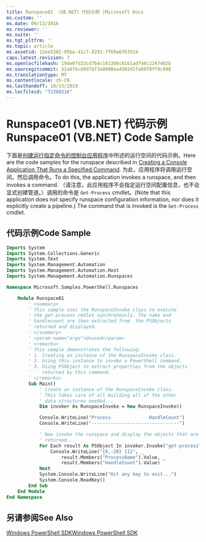 ```yaml
---
title: Runspace01 （VB.NET）代码示例 |Microsoft Docs
ms.custom: ''
ms.date: 09/13/2016
ms.reviewer: ''
ms.suite: ''
ms.tgt_pltfrm: ''
ms.topic: article
ms.assetid: 12ee5382-95ba-41c7-8291-7f69a6f63514
caps.latest.revision: 7
ms.openlocfilehash: 19de0fd33cd764c161366c8161adf46c2247482b
ms.sourcegitcommit: 52a67bcd9d7bf3e8600ea4302d1fa8970ff9c998
ms.translationtype: MT
ms.contentlocale: zh-CN
ms.lasthandoff: 10/15/2019
ms.locfileid: "72360216"
---
```

# <a name="runspace01-vbnet-code-sample"></a><span data-ttu-id="2b8ce-102">Runspace01 (VB.NET) 代码示例</span><span class="sxs-lookup"><span data-stu-id="2b8ce-102">Runspace01 (VB.NET) Code Sample</span></span>

<span data-ttu-id="2b8ce-103">下面是[创建运行指定命令的控制台应用程序](/dotnet/csharp/programming-guide/inside-a-program/hello-world-your-first-program)中所述的运行空间的代码示例。</span><span class="sxs-lookup"><span data-stu-id="2b8ce-103">Here are the code samples for the runspace described in [Creating a Console Application That Runs a Specified Command](/dotnet/csharp/programming-guide/inside-a-program/hello-world-your-first-program).</span></span> <span data-ttu-id="2b8ce-104">为此，应用程序将调用运行空间，然后调用命令。</span><span class="sxs-lookup"><span data-stu-id="2b8ce-104">To do this, the application invokes a runspace, and then invokes a command.</span></span> <span data-ttu-id="2b8ce-105">（请注意，此应用程序不会指定运行空间配置信息，也不会显式创建管道。）调用的命令是 `Get-Process` cmdlet。</span><span class="sxs-lookup"><span data-stu-id="2b8ce-105">(Note that this application does not specify runspace configuration information, nor does it explicitly create a pipeline.) The command that is invoked is the `Get-Process` cmdlet.</span></span>

## <a name="code-sample"></a><span data-ttu-id="2b8ce-106">代码示例</span><span class="sxs-lookup"><span data-stu-id="2b8ce-106">Code Sample</span></span>

```vb
Imports System
Imports System.Collections.Generic
Imports System.Text
Imports System.Management.Automation
Imports System.Management.Automation.Host
Imports System.Management.Automation.Runspaces

Namespace Microsoft.Samples.PowerShell.Runspaces

    Module Runspace01
        ' <summary>
        ' This sample uses the RunspaceInvoke class to execute
        ' the get-process cmdlet synchronously. The name and
        ' handlecount are then extracted from  the PSObjects
        ' returned and displayed.
        ' </summary>
        ' <param name="args">Unused</param>
        ' <remarks>
        ' This sample demonstrates the following:
        ' 1. Creating an instance of the RunspaceInvoke class.
        ' 2. Using this instance to invoke a PowerShell command.
        ' 3. Using PSObject to extract properties from the objects
        '    returned by this command.
        ' </remarks>
        Sub Main()
            ' Create an instance of the RunspaceInvoke class.
            ' This takes care of all building all of the other
            ' data structures needed...
            Dim invoker As RunspaceInvoke = New RunspaceInvoke()

            Console.WriteLine("Process              HandleCount")
            Console.WriteLine("--------------------------------")

            ' Now invoke the runspace and display the objects that are
            ' returned...
            For Each result As PSObject In invoker.Invoke("get-process")
                Console.WriteLine("{0,-20} {1}", _
                    result.Members("ProcessName").Value, _
                    result.Members("HandleCount").Value)
            Next
            System.Console.WriteLine("Hit any key to exit...")
            System.Console.ReadKey()
        End Sub
    End Module
End Namespace
```

<!-- TODO!!!: [!code-csharp[Runspace01.vb](../../powershell-sdk-samples/SDK-2.0/vb/Runspace01/Runspace01.vb#L09-L53 "Runspace01.vb")] -->

## <a name="see-also"></a><span data-ttu-id="2b8ce-107">另请参阅</span><span class="sxs-lookup"><span data-stu-id="2b8ce-107">See Also</span></span>

[<span data-ttu-id="2b8ce-108">Windows PowerShell SDK</span><span class="sxs-lookup"><span data-stu-id="2b8ce-108">Windows PowerShell SDK</span></span>](../windows-powershell-reference.md)